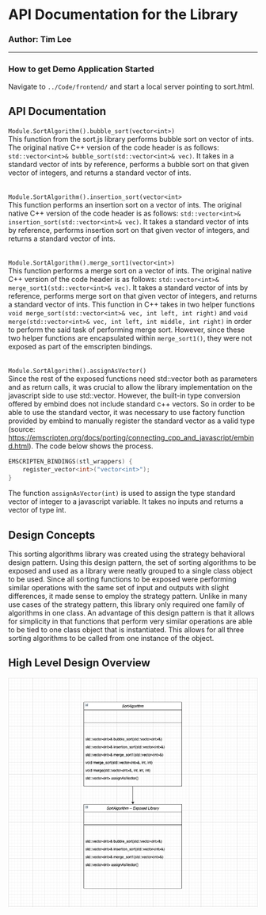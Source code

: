 # API Documentation for the Library #
### Author: Tim Lee ###

---
### How to get Demo Application Started ###
Navigate to `../Code/frontend/` and start a local server pointing to sort.html. 

## API Documentation ##

`Module.SortAlgorithm().bubble_sort(vector<int>)`<br />
This function from the sort.js library performs bubble sort on vector of ints. The original native C++ version of the code header is as follows: `std::vector<int>& bubble_sort(std::vector<int>& vec)`. It takes in a standard vector of ints by reference, performs a bubble sort on that given vector of integers, and returns a standard vector of ints.
<br />
<br />

`Module.SortAlgorithm().insertion_sort(vector<int>` <br />
This function performs an insertion sort on a vector of ints. The original native C++ version of the code header is as follows: `std::vector<int>& insertion_sort(std::vector<int>& vec)`. It takes a standard vector of ints by reference, performs insertion sort on that given vector of integers, and returns a standard vector of ints.
<br />
<br />

`Module.SortAlgorithm().merge_sort1(vector<int>)`<br />
This function performs a merge sort on a vector of ints. The original native C++ version of the code header is as follows: `std::vector<int>& merge_sort1(std::vector<int>& vec)`. It takes a standard vector of ints by reference, performs merge sort on that given vector of integers, and returns a standard vector of ints. This function in C++ takes in two helper functions `void merge_sort(std::vector<int>& vec, int left, int right)` and `void merge(std::vector<int>& vec, int left, int middle, int right)` in order to perform the said task of performing merge sort. However, since these two helper functions are encapsulated within `merge_sort1()`, they were not exposed as part of the emscripten bindings. 
<br />
<br />

`Module.SortAlgorithm().assignAsVector()` <br />
Since the rest of the exposed functions need std::vector<int> both as parameters and as return calls, it was crucial to allow the library implementation on the javascript side to use std::vector<int>. However, the built-in type conversion offered by embind does not include standard c++ vectors. So in order to be able to use the standard vector, it was necessary to use factory function provided by embind to manually register the standard vector as a valid type (source: https://emscripten.org/docs/porting/connecting_cpp_and_javascript/embind.html). The code below shows the process.
```cpp
EMSCRIPTEN_BINDINGS(stl_wrappers) {
    register_vector<int>("vector<int>");
}
```
The function `assignAsVector(int)` is used to assign the type standard vector of integer to a javascript variable. It takes no inputs and returns a vector of type int.  

## Design Concepts ##
This sorting algorithms library was created using the strategy behavioral design pattern. Using this design pattern, the set of sorting algorithms to be exposed and used as a library were neatly grouped to a single class object to be used. Since all sorting functions to be exposed were performing similar operations with the same set of input and outputs with slight differences, it made sense to employ the strategy pattern. Unlike in many use cases of the strategy pattern, this library only required one family of algorithms in one class. An advantage of this design pattern is that it allows for simplicity in that functions that perform very similar operations are able to be tied to one class object that is instantiated. This allows for all three sorting algorithms to be called from one instance of the object.

## High Level Design Overview ##
![image info](../data/uml.png)
